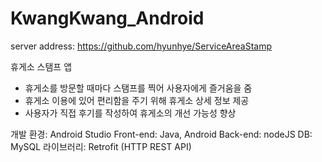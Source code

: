 # KwangKwang_Android
server address: https://github.com/hyunhye/ServiceAreaStamp

휴게소 스탬프 앱
- 휴게소를 방문할 때마다 스탬프를 찍어 사용자에게 즐거움을 줌
- 휴게소 이용에 있어 편리함을 주기 위해 휴게소 상세 정보 제공
- 사용자가 직접 후기를 작성하여 휴게소의 개선 가능성 향상

개발 환경:	Android Studio
Front-end:	Java, Android
Back-end:	nodeJS
DB:	MySQL
라이브러리:	Retrofit (HTTP REST API)
